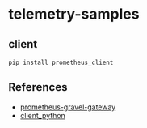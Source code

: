 # telemetry-samples

## client

```commandline
pip install prometheus_client
```

## References

- [prometheus-gravel-gateway](https://github.com/sinkingpoint/prometheus-gravel-gateway)
- [client_python](https://github.com/prometheus/client_python)
